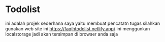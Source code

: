 # Todolist
ini adalah projek sederhana saya yaitu membuat pencatatn tugas
silahkan gunakan web site ini https://faqihtodolist.netlify.app/
ini menggunkan localstorage jadi akan tersimpan di browser anda saja
